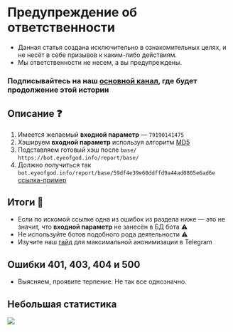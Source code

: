 # Предупреждение об ответственности
- Данная статья создана исключительно в ознакомительных целях, и не несёт в себе призывов к каким-либо действиям.
- Мы ответственности не несем, а вы предупреждены.

### Подписывайтесь на наш [основной канал](https://t.me/eyeofgodabuse), где будет продолжение этой истории

## Описание ❓
1. Имеется желаемый **входной параметр** — ```79190141475```
2. Хэшируем **входной параметр** используя алгоритм [MD5](http://www.md5.cz/)
3. Подставляем готовый хэш после ```base/``` ```https://bot.eyeofgod.info/report/base/```
4. Должно получиться так ```bot.eyeofgod.info/report/base/59df4e39e60ddffd9a44ad0805e6ad6e``` [ссылка-пример](https://bot.eyeofgod.info/report/base/59df4e39e60ddffd9a44ad0805e6ad6e)

## Итоги 🚀
- Если по искомой ссылке одна из ошибок из раздела ниже — это не значит, что **входной параметр** не занесён в БД бота ⚠️
- Не используйте ботов подобного рода деятельности ⚠️
- Изучите наш [гайд](https://github.com/tgsecurity/guide/blob/main/README_RU.md) для максимальной анонимизации в Telegram

## Ошибки 401, 403, 404 и 500
- Выясняем, проявите терпение. Не так все однозначно.

## Небольшая статистика
![](https://komarev.com/ghpvc/?username=eyeofgodabuse)
